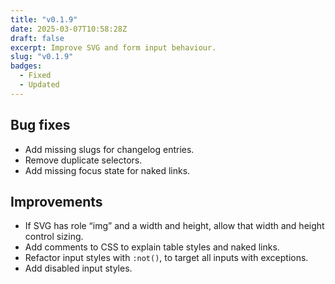 ```yaml
---
title: "v0.1.9"
date: 2025-03-07T10:58:28Z
draft: false
excerpt: Improve SVG and form input behaviour.
slug: "v0.1.9"
badges: 
  - Fixed
  - Updated
---
```


## Bug fixes 

- Add missing slugs for changelog entries.
- Remove duplicate selectors.
- Add missing focus state for naked links.

## Improvements

- If SVG has role “img” and a width and height, allow that width and height control sizing.
- Add comments to CSS to explain table styles and naked links.
- Refactor input styles with `:not()`, to target all inputs with exceptions.
- Add disabled input styles.